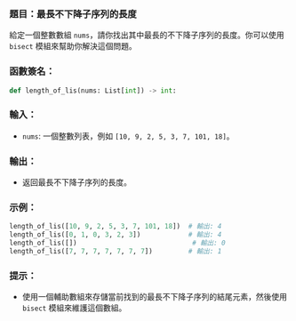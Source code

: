 
### 題目：最長不下降子序列的長度

給定一個整數數組 `nums`，請你找出其中最長的不下降子序列的長度。你可以使用 `bisect` 模組來幫助你解決這個問題。

### 函數簽名：
```python
def length_of_lis(nums: List[int]) -> int:
```

### 輸入：
- `nums`: 一個整數列表，例如 `[10, 9, 2, 5, 3, 7, 101, 18]`。

### 輸出：
- 返回最長不下降子序列的長度。

### 示例：
```python
length_of_lis([10, 9, 2, 5, 3, 7, 101, 18])  # 輸出: 4
length_of_lis([0, 1, 0, 3, 2, 3])            # 輸出: 4
length_of_lis([])                             # 輸出: 0
length_of_lis([7, 7, 7, 7, 7, 7, 7])         # 輸出: 1
```

### 提示：
- 使用一個輔助數組來存儲當前找到的最長不下降子序列的結尾元素，然後使用 `bisect` 模組來維護這個數組。